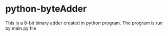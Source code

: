 # python-byteAdder

This is a 8-bit binary adder created in python program. The program is run by main.py file
